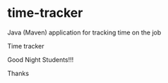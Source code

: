 # time-tracker
Java (Maven) application for tracking time on the job

Time tracker

Good Night Students!!!

Thanks
